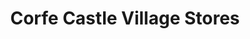 ---
title: "Corfe Castle Village Stores"
url: /corfe-castle/corfe-castle-village-stores/
shop: convenience
---